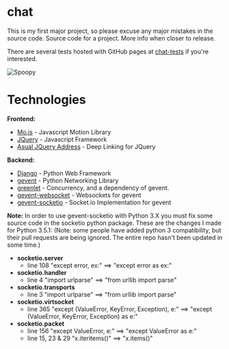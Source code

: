 # chat
This is my first major project, so please excuse any major mistakes in the source code. Source code for a project. More info when closer to release.

There are several tests hosted with GitHub pages at [chat-tests](https://github.com/LuckehPickle/chat-tests#chat-tests) if you're interested.

![Spoopy](http://i.imgur.com/hbEh3VV.png "Spoopy")

# Technologies
__Frontend:__
* [Mo.js](http://mojs.io/) - Javascript Motion Library
* [JQuery]() - Javascript Framework
* [Asual JQuery Address](http://www.asual.com/jquery/address/) - Deep Linking for JQuery

__Backend:__
* [Django](https://www.djangoproject.com/) - Python Web Framework
* [gevent](http://www.gevent.org/) - Python Networking Library
* [greenlet](https://pypi.python.org/pypi/greenlet) - Concurrency, and a dependency of gevent.
* [gevent-websocket](https://pypi.python.org/pypi/gevent-websocket/) - Websockets for gevent
* [gevent-socketio](https://github.com/abourget/gevent-socketio) - Socket.io Implementation for gevent

__Note:__ In order to use gevent-socketio with Python 3.X you must fix some source code in the socketio python package. These are the changes I made for Python 3.5.1: (Note: some people have added python 3 compatibility, but their pull requests are being ignored. The entire repo hasn't been updated in some time.)
* __socketio.server__ 
  * line 108 "except error, ex:" ==> "except error as ex:"
* __socketio.handler__ 
  * line 4 "import urlparse" ==> "from urllib import parse"
* __socketio.transports__ 
  * line 3 "import urlparse" ==> "from urllib import parse"
* __socketio.virtsocket__ 
  * line 365 "except (ValueError, KeyError, Exception), e:" ==> "except (ValueError, KeyError, Exception) as e:"
* __socketio.packet__ 
  * line 156 "except ValueError, e:" ==> "except ValueError as e:"
  * line 15, 23 & 29 "x.iteritems()" ==> "x.items()"
